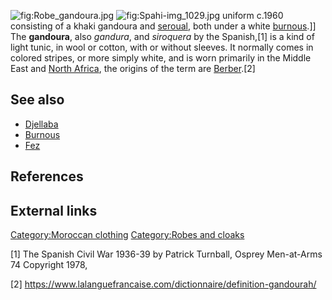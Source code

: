 ![](Robe_gandoura.jpg "fig:Robe_gandoura.jpg")
![](Spahi-img_1029.jpg "fig:Spahi-img_1029.jpg") uniform c.1960
consisting of a khaki gandoura and [seroual](seroual "wikilink"), both
under a white [burnous](burnous "wikilink").\]\] The **gandoura**, also
*gandura*, and *siroquera* by the Spanish,[1] is a kind of light tunic,
in wool or cotton, with or without sleeves. It normally comes in colored
stripes, or more simply white, and is worn primarily in the Middle East
and [North Africa](North_Africa "wikilink"), the origins of the term are
[Berber](Berber_languages "wikilink").[2]

## See also

-   [Djellaba](Djellaba "wikilink")
-   [Burnous](Burnous "wikilink")
-   [Fez](Fez "wikilink")

## References

## External links

[Category:Moroccan clothing](Category:Moroccan_clothing "wikilink")
[Category:Robes and cloaks](Category:Robes_and_cloaks "wikilink")

[1] The Spanish Civil War 1936-39 by Patrick Turnball, Osprey
Men-at-Arms 74 Copyright 1978,

[2] <https://www.lalanguefrancaise.com/dictionnaire/definition-gandourah/>